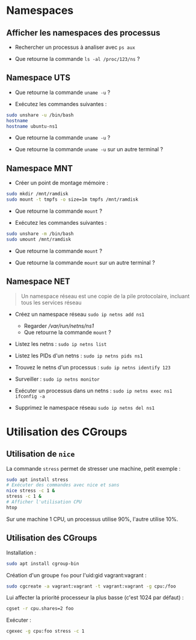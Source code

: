 # Namespaces

## Afficher les namespaces des processus

* Rechercher un processus à analiser avec `ps aux`

* Que retourne la commande `ls -al /proc/123/ns` ?

## Namespace UTS

* Que retourne la commande `uname -u` ?

* Exécutez les commandes suivantes :

```bash
sudo unshare -u /bin/bash
hostname
hostname ubuntu-ns1
```

* Que retourne la commande `uname -u` ?

* Que retourne la commande `uname -u` sur un autre terminal ?

## Namespace MNT

* Créer un point de montage mémoire :

```bash
sudo mkdir /mnt/ramdisk
sudo mount -t tmpfs -o size=1m tmpfs /mnt/ramdisk
```

* Que retourne la commande `mount` ?

* Exécutez les commandes suivantes :

```bash
sudo unshare -m /bin/bash
sudo umount /mnt/ramdisk
```

* Que retourne la commande `mount` ?

* Que retourne la commande `mount` sur un autre terminal ?

## Namespace NET

> Un namespace réseau est une copie de la pile protocolaire, incluant tous les services réseau

* Créez un namespace réseau `sudo ip netns add ns1`
  * Regarder */var/run/netns/ns1*
  * Que retourne la commande `mount` ?

* Listez les netns : `sudo ip netns list`

* Listez les PIDs d'un netns : `sudo ip netns pids ns1`

* Trouvez le netns d'un processus : `sudo ip netns identify 123`

* Surveiller : `sudo ip netns monitor`

* Exécuter un processus dans un netns : `sudo ip netns exec ns1 ifconfig -a`

* Supprimez le namespace réseau `sudo ip netns del ns1`

# Utilisation des CGroups

## Utilisation de `nice`

La commande `stress` permet de stresser une machine, petit exemple :

```bash
sudo apt install stress
# Exécuter des commandes avec nice et sans
nice stress -c 1 &
stress -c 1 &
# Afficher l'utilisation CPU
htop
```

Sur une machine 1 CPU, un processus utilise 90%, l'autre utilise 10%.

## Utilisation des CGroups

Installation :

```bash
sudo apt install cgroup-bin
```

Création d'un groupe `foo` pour l'uid:gid vagrant:vagrant :

```bash
sudo cgcreate -a vagrant:vagrant -t vagrant:vagrant -g cpu:/foo
```

Lui affecter la priorité processeur la plus basse (c'est 1024 par défaut) :

```bash
cgset -r cpu.shares=2 foo
```

Exécuter :

```bash
cgexec -g cpu:foo stress -c 1
```

